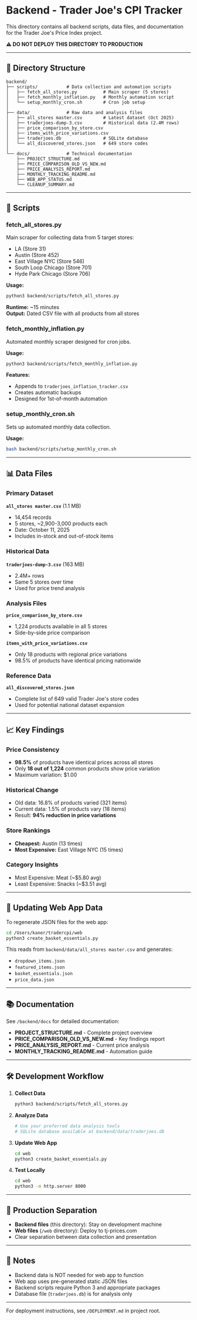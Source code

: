 # Backend - Trader Joe's CPI Tracker

This directory contains all backend scripts, data files, and documentation for the Trader Joe's Price Index project.

**⚠️ DO NOT DEPLOY THIS DIRECTORY TO PRODUCTION**

---

## 📁 Directory Structure

```
backend/
├── scripts/           # Data collection and automation scripts
│   ├── fetch_all_stores.py          # Main scraper (5 stores)
│   ├── fetch_monthly_inflation.py   # Monthly automation script
│   └── setup_monthly_cron.sh        # Cron job setup
│
├── data/              # Raw data and analysis files
│   ├── all_stores master.csv        # Latest dataset (Oct 2025)
│   ├── traderjoes-dump-3.csv        # Historical data (2.4M rows)
│   ├── price_comparison_by_store.csv
│   ├── items_with_price_variations.csv
│   ├── traderjoes.db                # SQLite database
│   └── all_discovered_stores.json   # 649 store codes
│
└── docs/              # Technical documentation
    ├── PROJECT_STRUCTURE.md
    ├── PRICE_COMPARISON_OLD_VS_NEW.md
    ├── PRICE_ANALYSIS_REPORT.md
    ├── MONTHLY_TRACKING_README.md
    ├── WEB_APP_STATUS.md
    └── CLEANUP_SUMMARY.md
```

---

## 🔧 Scripts

### fetch_all_stores.py
Main scraper for collecting data from 5 target stores:
- LA (Store 31)
- Austin (Store 452)
- East Village NYC (Store 546)
- South Loop Chicago (Store 701)
- Hyde Park Chicago (Store 706)

**Usage:**
```bash
python3 backend/scripts/fetch_all_stores.py
```

**Runtime:** ~15 minutes  
**Output:** Dated CSV file with all products from all stores

### fetch_monthly_inflation.py
Automated monthly scraper designed for cron jobs.

**Usage:**
```bash
python3 backend/scripts/fetch_monthly_inflation.py
```

**Features:**
- Appends to `traderjoes_inflation_tracker.csv`
- Creates automatic backups
- Designed for 1st-of-month automation

### setup_monthly_cron.sh
Sets up automated monthly data collection.

**Usage:**
```bash
bash backend/scripts/setup_monthly_cron.sh
```

---

## 📊 Data Files

### Primary Dataset
**`all_stores master.csv`** (1.1 MB)
- 14,454 records
- 5 stores, ~2,900-3,000 products each
- Date: October 11, 2025
- Includes in-stock and out-of-stock items

### Historical Data
**`traderjoes-dump-3.csv`** (163 MB)
- 2.4M+ rows
- Same 5 stores over time
- Used for price trend analysis

### Analysis Files
**`price_comparison_by_store.csv`**
- 1,224 products available in all 5 stores
- Side-by-side price comparison

**`items_with_price_variations.csv`**
- Only 18 products with regional price variations
- 98.5% of products have identical pricing nationwide

### Reference Data
**`all_discovered_stores.json`**
- Complete list of 649 valid Trader Joe's store codes
- Used for potential national dataset expansion

---

## 📈 Key Findings

### Price Consistency
- **98.5%** of products have identical prices across all stores
- Only **18 out of 1,224** common products show price variation
- Maximum variation: $1.00

### Historical Change
- Old data: 16.8% of products varied (321 items)
- Current data: 1.5% of products vary (18 items)
- Result: **94% reduction in price variations**

### Store Rankings
- **Cheapest:** Austin (13 times)
- **Most Expensive:** East Village NYC (15 times)

### Category Insights
- Most Expensive: Meat (~$5.80 avg)
- Least Expensive: Snacks (~$3.51 avg)

---

## 🔄 Updating Web App Data

To regenerate JSON files for the web app:

```bash
cd /Users/kaner/tradercpi/web
python3 create_basket_essentials.py
```

This reads from `backend/data/all_stores master.csv` and generates:
- `dropdown_items.json`
- `featured_items.json`
- `basket_essentials.json`
- `price_data.json`

---

## 📚 Documentation

See `/backend/docs` for detailed documentation:
- **PROJECT_STRUCTURE.md** - Complete project overview
- **PRICE_COMPARISON_OLD_VS_NEW.md** - Key findings report
- **PRICE_ANALYSIS_REPORT.md** - Current price analysis
- **MONTHLY_TRACKING_README.md** - Automation guide

---

## 🛠️ Development Workflow

1. **Collect Data**
   ```bash
   python3 backend/scripts/fetch_all_stores.py
   ```

2. **Analyze Data**
   ```bash
   # Use your preferred data analysis tools
   # SQLite database available at backend/data/traderjoes.db
   ```

3. **Update Web App**
   ```bash
   cd web
   python3 create_basket_essentials.py
   ```

4. **Test Locally**
   ```bash
   cd web
   python3 -m http.server 8000
   ```

---

## 🚀 Production Separation

- **Backend files** (this directory): Stay on development machine
- **Web files** (`/web` directory): Deploy to tj-prices.com
- Clear separation between data collection and presentation

---

## 📝 Notes

- Backend data is NOT needed for web app to function
- Web app uses pre-generated static JSON files
- Backend scripts require Python 3 and appropriate packages
- Database file (`traderjoes.db`) is for analysis only

---

For deployment instructions, see `/DEPLOYMENT.md` in project root.

